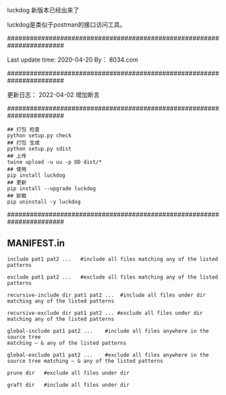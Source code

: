 luckdog  新版本已经出来了

luckdog是类似于postman的接口访问工具。

#######################################################################

Last update time: 2020-04-20 
By： 8034.com

#######################################################################

更新日志：
2022-04-02  增加断言

#######################################################################

    ## 打包 检查
    python setup.py check 
    ## 打包 生成
    python setup.py sdist
    ## 上传
    twine upload -u uu -p DD dist/*
    ## 使用
    pip install luckdog 
    ## 更新
    pip install --upgrade luckdog
    ## 卸载
    pip uninstall -y luckdog 
#######################################################################

## MANIFEST.in 

    include pat1 pat2 ...   #include all files matching any of the listed patterns

    exclude pat1 pat2 ...   #exclude all files matching any of the listed patterns

    recursive-include dir pat1 pat2 ...  #include all files under dir matching any of the listed patterns

    recursive-exclude dir pat1 pat2 ... #exclude all files under dir matching any of the listed patterns

    global-include pat1 pat2 ...    #include all files anywhere in the source tree 
    matching — & any of the listed patterns

    global-exclude pat1 pat2 ...    #exclude all files anywhere in the source tree matching — & any of the listed patterns

    prune dir   #exclude all files under dir

    graft dir   #include all files under dir
